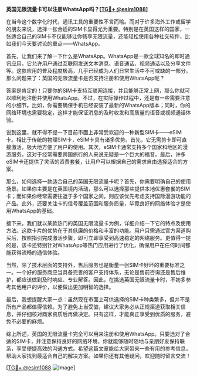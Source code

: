 **英国无限流量卡可以注册WhatsApp吗？[[TG💪+ @esim1088](https://t.me/s/esim1088)]**

在当今这个数字化时代，通讯工具的重要性不言而喻。而对于许多海外工作或留学的朋友来说，选择一张合适的SIM卡显得尤为重要。特别是在英国这样的国家，一张适合自己的SIM卡不仅能够让你畅享无限流量，还能轻松使用各种社交软件，比如我们今天要讨论的重点——WhatsApp。

首先，让我们来了解一下什么是WhatsApp。WhatsApp是一款全球知名的即时通讯应用，它允许用户通过互联网发送文本消息、语音通话、视频通话以及分享文件等。这款应用的普及程度极高，几乎已经成为人们日常生活中不可或缺的一部分。那么问题来了：英国的无限流量卡是否支持注册和使用WhatsApp呢？

答案是肯定的！只要你的SIM卡支持互联网连接，并且能够正常上网，那么你就可以顺利地注册并使用WhatsApp。不过，在实际操作过程中，还是有一些需要注意的小细节。比如，你需要确保手机已经安装了最新的WhatsApp版本；同时，你的网络环境也需要稳定，这样才能保证消息的及时收发和高质量的语音或视频通话体验。

说到这里，就不得不提一下目前市面上非常受欢迎的一种新型SIM卡——eSIM卡。相比于传统的物理SIM卡，eSIM卡具有诸多优势。首先，它无需剪卡即可直接激活，极大地方便了用户的使用。其次，eSIM卡通常支持多个国家和地区的漫游服务，这对于经常需要跨国旅行的人来说无疑是一个巨大的福音。最后，许多eSIM卡还提供了灵活的资费套餐，让用户可以根据自己的需求自由选择适合的方案。

那么，如何选择一款适合自己的英国无限流量卡呢？首先，你需要明确自己的使用场景。如果你主要是在英国境内活动，那么可以选择那些提供本地优惠套餐的SIM卡；而如果你经常需要往返于多个国家之间，则应该优先考虑支持国际漫游功能的产品。此外，还要关注卡的信号覆盖范围和服务质量，毕竟良好的网络体验才是使用WhatsApp的基础。

接下来，我们就以某款热门的英国无限流量卡为例，详细介绍一下它的特点及使用方法。这款卡片的优势在于其低廉的价格和丰富的功能。用户只需通过官方渠道购买后，按照指引完成激活步骤，即可立即享受到高速稳定的网络服务。更值得一提的是，该卡还特别针对WhatsApp等热门应用进行了优化，确保用户在任何时间都能获得流畅的通信体验。

当然，除了技术层面的支持外，售后服务也是衡量一张SIM卡好坏的重要标准之一。一个好的服务商应当具备完善的客户支持体系，无论是售前咨询还是售后维护，都应该做到及时响应、专业解答。因此，在挑选英国无限流量卡时，不妨多参考其他用户的评价，以便做出更加明智的选择。

最后，我想提醒大家一点：虽然现在市面上可供选择的SIM卡种类繁多，但并不是所有产品都值得信赖。为了避免上当受骗，建议大家务必从正规渠道获取相关信息，并仔细核对商家资质后再做决定。只有这样，才能真正享受到优质的服务，避免不必要的麻烦。

综上所述，英国的无限流量卡完全可以用来注册和使用WhatsApp。只要选对了合适的SIM卡，并注意保持良好的网络环境，你就能够随时随地与亲朋好友保持联系，享受便捷高效的沟通方式。希望这篇文章能给大家带来一些有用的参考信息，帮助大家找到最适合自己的解决方案。如果你还有其他疑问，欢迎随时留言交流！

[[TG💪+ @esim1088](https://t.me/s/esim1088) ![Image](https://i.postimg.cc/4NQfJmqS/Snipaste-2025-05-13-00-14-12.png)]